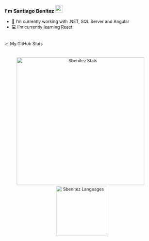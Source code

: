 ### I'm Santiago Benítez          <img src="https://media.giphy.com/media/WFZvB7VIXBgiz3oDXE/giphy.gif" margin-top="10px" width="25px">



- :paperclip: I’m currently working with .NET, SQL Server and Angular
- :computer: I’m currently learning React

<br />

<summary>📈 My GitHub Stats</summary>

<br />

<p align="center"> 
  <img src="https://github-readme-stats.vercel.app/api?username=sbenitez73&show_icons=true&theme=tokyonight&locale=en" alt="Sbenitez Stats" width="420"/>&nbsp;
  <img src="https://github-readme-stats.vercel.app/api/top-langs/?username=sbenitez73&layout=compact&theme=tokyonight&locale=en" alt="Sbenitez Languages" height="165">
</p>
